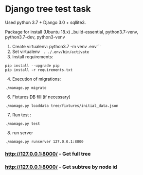 # Django tree test task #

Used python 3.7 + Django 3.0 + sqllite3.


Package for install (Ubuntu 18.x) _build-essential, python3.7-venv, python3.7-dev, python3-venv


1. Create virtualenv:
python3.7 -m venv .env```
2. Set virtualenv
``` . ./.env/bin/activate```
3. Install requirements:
```
pip install --upgrade pip
pip install -r requirements.txt
```
4. Execution of migrations:
```
./manage.py migrate
```
6. Fixtures DB fill (if necessary)
```
./manage.py loaddata tree/fixtures/initial_data.json
```
7. Run test :
```
./manage.py test
```
8. run server
```
./manage.py runserver 127.0.0.1:8000
```

### http://127.0.0.1:8000/ - Get full tree ###
### http://127.0.0.1:8000/ - Get subtree by node id ###